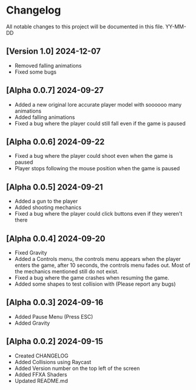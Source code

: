 # Changelog

All notable changes to this project will be documented in this file.
YY-MM-DD

## [Version 1.0] 2024-12-07
- Removed falling animations
- Fixed some bugs

## [Alpha 0.0.7] 2024-09-27
- Added a new original lore accurate player model with soooooo many animations
- Added falling animations
- Fixed a bug where the player could still fall even if the game is paused


## [Alpha 0.0.6] 2024-09-22
- Fixed a bug where the player could shoot even when the game is paused
- Player stops following the mouse position when the game is paused


## [Alpha 0.0.5] 2024-09-21
- Added a gun to the player
- Added shooting mechanics
- Fixed a bug where the player could click buttons even if they weren't there

## [Alpha 0.0.4] 2024-09-20
- Fixed Gravity
- Added a Controls menu, the controls menu appears when the player enters the game, after 10 seconds, the controls menu fades out. Most of the mechanics mentioned still do not exist.
- Fixed a bug where the game crashes when resuming the game.
- Added some shapes to test collision with (Please report any bugs)

## [Alpha 0.0.3] 2024-09-16
- Added Pause Menu (Press ESC)
- Added Gravity

## [Alpha 0.0.2] 2024-09-15
- Created CHANGELOG
- Added Collisions using Raycast
- Added Version number on the top left of the screen
- Added FFXA Shaders
- Updated README.md
